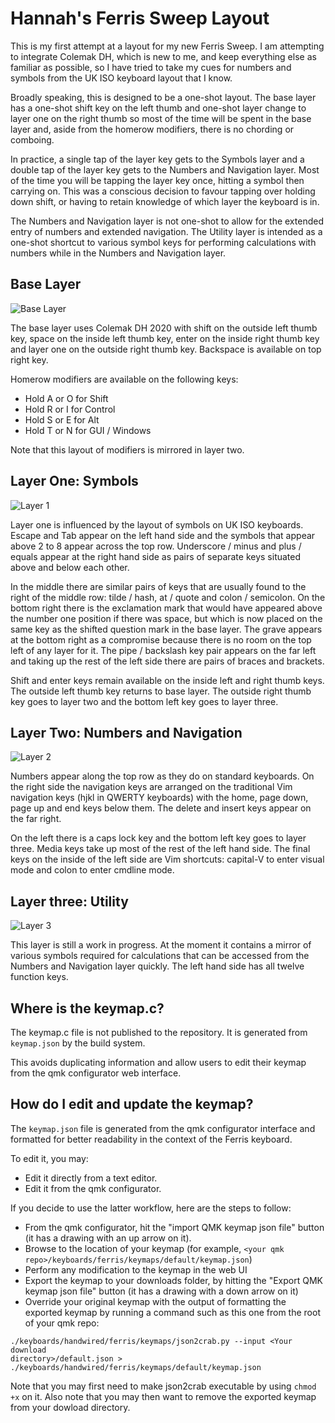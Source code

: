 # Hannah's Ferris Sweep Layout

This is my first attempt at a layout for my new Ferris Sweep. I am attempting to
integrate Colemak DH, which is new to me, and keep everything else as familiar
as possible, so I have tried to take my cues for numbers and symbols from the UK
ISO keyboard layout that I know.

Broadly speaking, this is designed to be a one-shot layout. The base layer has a
one-shot shift key on the left thumb and one-shot layer change to layer one on
the right thumb so most of the time will be spent in the base layer and, aside
from the homerow modifiers, there is no chording or comboing.

In practice, a single tap of the layer key gets to the Symbols layer and a
double tap of the layer key gets to the Numbers and Navigation layer. Most of
the time you will be tapping the layer key once, hitting a symbol then carrying
on. This was a conscious decision to favour tapping over holding down shift, or
having to retain knowledge of which layer the keyboard is in.

The Numbers and Navigation layer is not one-shot to allow for the extended entry
of numbers and extended navigation. The Utility layer is intended as a one-shot
shortcut to various symbol keys for performing calculations with numbers while
in the Numbers and Navigation layer.

## Base Layer

![Base Layer](https://i.imgur.com/NUZzOuL.png)

The base layer uses Colemak DH 2020 with shift on the outside left thumb key,
space on the inside left thumb key, enter on the inside right thumb key and
layer one on the outside right thumb key. Backspace is available on top right
key.

Homerow modifiers are available on the following keys:

* Hold A or O for Shift
* Hold R or I for Control
* Hold S or E for Alt
* Hold T or N for GUI / Windows

Note that this layout of modifiers is mirrored in layer two.

## Layer One: Symbols

![Layer 1](https://i.imgur.com/zYAz1a4.png)

Layer one is influenced by the layout of symbols on UK ISO keyboards. Escape and
Tab appear on the left hand side and the symbols that appear above 2 to 8 appear
across the top row. Underscore / minus and plus / equals appear at the right
hand side as pairs of separate keys situated above and below each other.

In the middle there are similar pairs of keys that are usually found to the
right of the middle row: tilde / hash, at / quote and colon / semicolon. On the
bottom right there is the exclamation mark that would have appeared above the
number one position if there was space, but which is now placed on the same key
as the shifted question mark in the base layer. The grave appears at the bottom
right as a compromise because there is no room on the top left of any layer for
it. The pipe / backslash key pair appears on the far left and taking up the rest
of the left side there are pairs of braces and brackets.

Shift and enter keys remain available on the inside left and right thumb keys.
The outside left thumb key returns to base layer. The outside right thumb key
goes to layer two and the bottom left key goes to layer three.

## Layer Two: Numbers and Navigation

![Layer 2](https://i.imgur.com/ytmFjSk.png)

Numbers appear along the top row as they do on standard keyboards. On the right
side the navigation keys are arranged on the traditional Vim navigation keys
(hjkl in QWERTY keyboards) with the home, page down, page up and end keys below
them. The delete and insert keys appear on the far right.

On the left there is a caps lock key and the bottom left key goes to layer
three. Media keys take up most of the rest of the left hand side. The final keys
on the inside of the left side are Vim shortcuts: capital-V to enter visual mode
and colon to enter cmdline mode.

## Layer three: Utility

![Layer 3](https://i.imgur.com/5irKSZc.png)

This layer is still a work in progress. At the moment it contains a mirror of
various symbols required for calculations that can be accessed from the Numbers
and Navigation layer quickly. The left hand side has all twelve function keys.

## Where is the keymap.c?

The keymap.c file is not published to the repository. It is generated from
`keymap.json` by the build system.

This avoids duplicating information and allow users to edit their keymap from
the qmk configurator web interface.

## How do I edit and update the keymap?

The `keymap.json` file is generated from the qmk configurator interface and
formatted for better readability in the context of the Ferris keyboard.

To edit it, you may:

* Edit it directly from a text editor.
* Edit it from the qmk configurator.

If you decide to use the latter workflow, here are the steps to follow:

* From the qmk configurator, hit the "import QMK keymap json file" button (it
  has a drawing with an up arrow on it).
* Browse to the location of your keymap (for example, `<your qmk
  repo>/keyboards/ferris/keymaps/default/keymap.json`)
* Perform any modification to the keymap in the web UI
* Export the keymap to your downloads folder, by hitting the "Export QMK keymap
  json file" button (it has a drawing with a down arrow on it)
* Override your original keymap with the output of formatting the exported
  keymap by running a command such as this one from the root of your qmk repo:

```shell
./keyboards/handwired/ferris/keymaps/json2crab.py --input <Your download
directory>/default.json >
./keyboards/handwired/ferris/keymaps/default/keymap.json
```

Note that you may first need to make json2crab executable by using `chmod +x` on
it. Also note that you may then want to remove the exported keymap from your
dowload directory.
